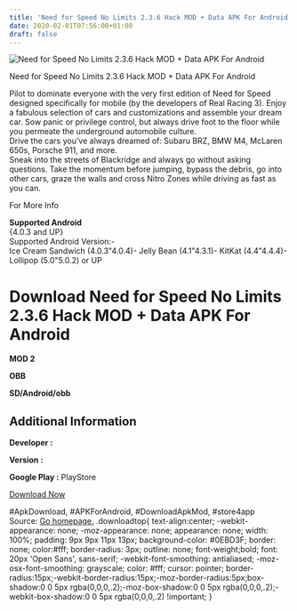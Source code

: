```yaml
---
title: 'Need for Speed No Limits 2.3.6 Hack MOD + Data APK For Android'
date: 2020-02-01T07:56:00+01:00
draft: false
---
```


![Need for Speed No Limits 2.3.6 Hack MOD + Data APK For Android](https://i1.wp.com/apkhome.net/wp-content/uploads/2017/07/Need-for-Speed-No-Limits-2.3.6.png "Need for Speed No Limits 2.3.6 Hack MOD + Data APK For Android")

  

Need for Speed No Limits 2.3.6 Hack MOD + Data APK For Android

Pilot to dominate everyone with the very first edition of Need for Speed designed specifically for mobile (by the developers of Real Racing 3). Enjoy a fabulous selection of cars and customizations and assemble your dream car. Sow panic or privilege control, but always drive foot to the floor while you permeate the underground automobile culture.  
Drive the cars you've always dreamed of: Subaru BRZ, BMW M4, McLaren 650s, Porsche 911, and more.  
Sneak into the streets of Blackridge and always go without asking questions. Take the momentum before jumping, bypass the debris, go into other cars, graze the walls and cross Nitro Zones while driving as fast as you can.

For More Info

**Supported Android**  
{4.0.3 and UP}  
Supported Android Version:-  
Ice Cream Sandwich (4.0.3"4.0.4)- Jelly Bean (4.1"4.3.1)- KitKat (4.4"4.4.4)- Lollipop (5.0"5.0.2) or UP

Download Need for Speed No Limits 2.3.6 Hack MOD + Data APK For Android
=======================================================================

**MOD 2**

**OBB**

**SD/Android/obb**

Additional Information
----------------------

**Developer :**

**Version :**

**Google Play :** PlayStore

  

[Download Now](https://store4app.co/post/need-for-speed-no-limits-2-3-6-hack-mod-data-apk-for-android_1573670676)

  
#ApkDownload, #APKForAndroid, #DownloadApkMod, #store4app  
Source: [Go homepage.](https://store4app.co/post/need-for-speed-no-limits-2-3-6-hack-mod-data-apk-for-android_1573670676) .downloadtop{ text-align:center; -webkit-appearance: none; -moz-appearance: none; appearance: none; width: 100%; padding: 9px 9px 11px 13px; background-color: #0EBD3F; border: none; color:#fff; border-radius: 3px; outline: none; font-weight;bold; font: 20px 'Open Sans', sans-serif; -webkit-font-smoothing: antialiased; -moz-osx-font-smoothing: grayscale; color: #fff; cursor: pointer; border-radius:15px;-webkit-border-radius:15px;-moz-border-radius:5px;box-shadow:0 0 5px rgba(0,0,0,.2);-moz-box-shadow:0 0 5px rgba(0,0,0,.2);-webkit-box-shadow:0 0 5px rgba(0,0,0,.2) !important; }